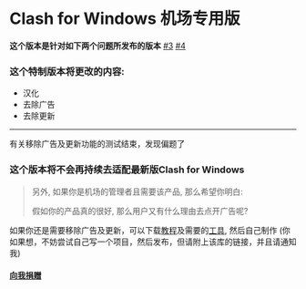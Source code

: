# Clash for Windows 机场专用版

**这个版本是针对如下两个问题所发布的版本**
[#3](https://github.com/ender-zhao/Clash-for-Windows_Chinese/issues/3)  [#4](https://github.com/ender-zhao/Clash-for-Windows_Chinese/issues/4) 

### 这个特制版本将更改的内容:
* 汉化
* 去除广告
* 去除更新

***

有关移除广告及更新功能的测试结束，发现偏题了

### 这个版本将不会再持续去适配最新版Clash for Windows

> 另外, 如果你是机场的管理者且需要该产品, 那么希望你明白: 
> 
> 假如你的产品真的很好, 那么用户又有什么理由去点开广告呢?

如果你还是需要移除广告及更新，可以下载[教程](https://github.com/ender-zhao/Clash-for-Windows_Chinese/releases/download/Clash-custom-made/Clash.for.Windows.-ads.-update.zip)及需要的[工具](https://github.com/ender-zhao/Clash-for-Windows_Chinese/raw/main/chinese_file/Clash-for-Windows_%20Chinese-%20tools.zip), 然后自己制作
(你如果想，不妨尝试自己写一个项目，然后发布，但请附上该库的链接，并且请通知我)

#### [向我捐赠](https://github.com/ender-zhao/EZ)
